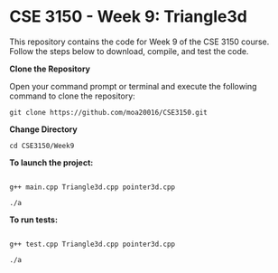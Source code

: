 # CSE 3150 - Week 9: Triangle3d
This repository contains the code for Week 9 of the CSE 3150 course. Follow the steps below to download, compile, and test the code.

**Clone the Repository**

Open your command prompt or terminal and execute the following command to clone the repository:
```shell
git clone https://github.com/moa20016/CSE3150.git
```
**Change Directory**

```shell
cd CSE3150/Week9
```
**To launch the project:**

```shell

g++ main.cpp Triangle3d.cpp pointer3d.cpp
```
```shell
./a
```


**To run tests:**

```shell

g++ test.cpp Triangle3d.cpp pointer3d.cpp
```
```shell
./a
```
